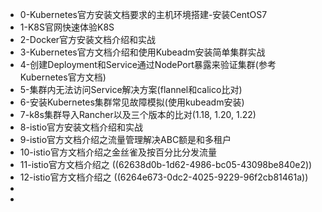 - 0-Kubernetes官方安装文档要求的主机环境搭建-安装CentOS7
- 1-K8S官网快速体验K8S
- 2-Docker官方安装文档介绍和实战
- 3-Kubernetes官方文档介绍和使用Kubeadm安装简单集群实战
- 4-创建Deployment和Service通过NodePort暴露来验证集群(参考Kubernetes官方文档)
- 5-集群内无法访问Service解决方案(flannel和calico比对)
- 6-安装Kubernetes集群常见故障模拟(使用kubeadm安装)
- 7-k8s集群导入Rancher以及三个版本的比对(1.18, 1.20, 1.22)
- 8-istio官方安装文档介绍和实战
- 9-istio官方文档介绍之流量管理解决ABC额是和多租户
- 10-istio官方文档介绍之金丝雀及按百分比分发流量
- 11-istio官方文档介绍之 ((62638d0b-1d62-4986-bc05-43098be840e2))
- 12-istio官方文档介绍之 ((6264e673-0dc2-4025-9229-96f2cb81461a))
-
-